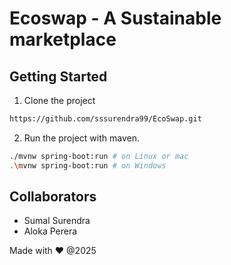 # Ecoswap - A Sustainable marketplace

## Getting Started

1. Clone the project

```bash
https://github.com/sssurendra99/EcoSwap.git
```

2. Run the project with maven.

```bash
./mvnw spring-boot:run # on Linux or mac
.\mvnw spring-boot:run # on Windows
```

## Collaborators

<ul>
    <li>Sumal Surendra</li>
    <li>Aloka Perera</li>
</ul>


Made with ❤️ @2025